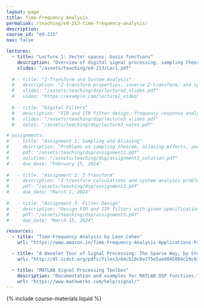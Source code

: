 ```yaml
---
layout: page
title: Time-Frequency Analysis
permalink: /teaching/e9-213-time-frequency-analysis/
description:
course_id: "e9-213"
nav: false

lectures:
  - title: "Lecture 1: Vector spaces, basis functions"
    description: "Overview of digital signal processing, sampling theorem, and basic concepts"
    slides: "/assets/teaching/e9-213/Lec1.pdf"
  
  # - title: "Z-Transform and System Analysis"
  #   description: "Z-transform properties, inverse Z-transform, and system analysis"
  #   slides: "/assets/teaching/dsp/lecture2_slides.pdf"
  #   video: "https://example.com/lecture2_video"
  
  # - title: "Digital Filters"
  #   description: "FIR and IIR filter design, frequency response analysis"
  #   slides: "/assets/teaching/dsp/lecture3_slides.pdf"
  #   notes: "/assets/teaching/dsp/lecture3_notes.pdf"

# assignments:
#   - title: "Assignment 1: Sampling and Aliasing"
#     description: "Problems on sampling theorem, aliasing effects, and reconstruction"
#     pdf: "/assets/teaching/dsp/assignment1.pdf"
#     solution: "/assets/teaching/dsp/assignment1_solution.pdf"
#     due_date: "February 15, 2024"
  
#   - title: "Assignment 2: Z-Transform"
#     description: "Z-transform calculations and system analysis problems"
#     pdf: "/assets/teaching/dsp/assignment2.pdf"
#     due_date: "March 1, 2024"
  
#   - title: "Assignment 3: Filter Design"
#     description: "Design FIR and IIR filters with given specifications"
#     pdf: "/assets/teaching/dsp/assignment3.pdf"
#     due_date: "March 15, 2024"

resources:
  - title: "Time-Frequency Analysis by Leon Cohen"
    url: "https://www.amazon.in/Time-Frequency-Analysis-Applications-Prentice-Hall/dp/0135945321"

  - title: "A Wavelet Tour of Signal Processing: The Sparse Way, by Stephane Mallat"
    url: "http://dl.icdst.org/pdfs/files3/64cb10c8a275e5aad045094c29c036e2.pdf"

  - title: "MATLAB Signal Processing Toolbox"
    description: "Documentation and examples for MATLAB DSP functions."
    url: "https://www.mathworks.com/help/signal/"
---
```


{% include course-materials.liquid %}
